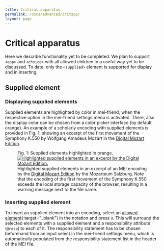 ```yaml
---
title: Critical apparatus
permalink: /docs/advanced/critapp/
layout: page
---
```

# Critical apparatus    

Here we describe functionality yet to be completed. We plan to support  `<app>` and `<choice>` with all allowed children in a useful way yet to be discussed.
To date, only the `<supplied>` element is supported for display and in inserting.

## Supplied element

### Displaying supplied elements

Supplied elements are highlighted by color in mei-friend, when the respective option in the mei-friend settings menu is activated. There, also the display color can be chosen from a color picker interface (by default orange). An example of a scholarly encoding with supplied elements is provided in Fig. 1, showing an excerpt of the first movement of the Symphony K.550 by Wolfgang Amadeus Mozart in the <a href="https://dme.mozarteum.at/movi/en" target="_blank">Digital Mozart Edition</a>. 

<figure class="figure">
    <div class="figure-title">Fig.&nbsp;1: Supplied elements highlighted in orange.</div>
    <a href="https://dme.mozarteum.at/movi/navigator/11586" target="_blank">
       <img class="figure-img" src="{{ site.baseurl }}/assets/img/markup/Critical-supplied-DIME.png" 
        alt="Highlighted supplied elements in an excerpt by the Digital Mozart Edition." />
    </a>
    <figcaption class="figure-caption">Highlighted supplied elements in an excerpt of an MEI encoding by the <a href="https://dme.mozarteum.at/movi/en" target="_blank">Digital Mozart Edition</a> by the Mozarteum Salzburg. Note that the encoding of the first movement of the Symphony K.550 exceeds the local storage capacity of the browser, resulting in a warning message next to the file name.</figcaption>
</figure>

### Inserting supplied element

To insert an supplied element into an encoding, select an [allowed element](https://music-encoding.org/guidelines/v4/elements/supplied){:target="_blank"} in the notation and press `U`. This will surround the selected elements with a supplied element and a responsibility attribute (`@resp`) to each of it.
The responsibility statement has to be chosen beforehand from an input select in the mei-friend settings menu, which is automatically populated from the responsibility statement list in the header of the MEI file. 
